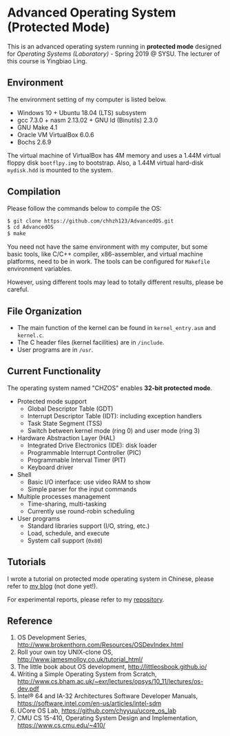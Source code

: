 # Advanced Operating System (Protected Mode)

This is an advanced operating system running in **protected mode** designed for *Operating Systems (Laboratory)* - Spring 2019 @ SYSU. The lecturer of this course is Yingbiao Ling.


## Environment

The environment setting of my computer is listed below.
* Windows 10 + Ubuntu 18.04 (LTS) subsystem
* gcc 7.3.0 + nasm 2.13.02 + GNU ld (Binutils) 2.3.0
* GNU Make 4.1
* Oracle VM VirtualBox 6.0.6
* Bochs 2.6.9

The virtual machine of VirtualBox has 4M memory and uses a 1.44M virtual floppy disk `bootflpy.img` to bootstrap. Also, a 1.44M virtual hard-disk `mydisk.hdd` is mounted to the system.


## Compilation

Please follow the commands below to compile the OS:

```bash
$ git clone https://github.com/chhzh123/AdvancedOS.git
$ cd AdvancedOS
$ make
```

You need not have the same environment with my computer, but some basic tools, like C/C++ compiler, x86-assembler, and virtual machine platforms, need to be in work. The tools can be configured for `Makefile` environment variables.

However, using different tools may lead to totally different results, please be careful.


## File Organization

* The main function of the kernel can be found in `kernel_entry.asm` and `kernel.c`.
* The C header files (kernel facilities) are in `/include`.
* User programs are in `/usr`.


## Current Functionality

The operating system named "CHZOS" enables **32-bit protected mode**.

* Protected mode support
	- Global Descriptor Table (GDT)
	- Interrupt Descriptor Table (IDT): including exception handlers
	- Task State Segment (TSS)
	- Switch between kernel mode (ring 0) and user mode (ring 3)
* Hardware Abstraction Layer (HAL)
	- Integrated Drive Electronics (IDE): disk loader
	- Programmable Interrupt Controller (PIC)
	- Programmable Interval Timer (PIT)
	- Keyboard driver
* Shell
	- Basic I/O interface: use video RAM to show
	- Simple parser for the input commands
* Multiple processes management
	- Time-sharing, multi-tasking
	- Currently use round-robin scheduling
* User programs
	- Standard libraries support (I/O, string, etc.)
	- Load, schedule, and execute
	- System call support (`0x80`)


## Tutorials

I wrote a tutorial on protected mode operating system in Chinese, please refer to [my blog](https://chhzh123.github.io/summary/os-dev/) (not done yet!).

For experimental reports, please refer to my [repository](https://github.com/chhzh123/Assignments/tree/master/OperatingSystems).


## Reference
1. OS Development Series, <http://www.brokenthorn.com/Resources/OSDevIndex.html>
2. Roll your own toy UNIX-clone OS, <http://www.jamesmolloy.co.uk/tutorial_html/>
3. The little book about OS development, <http://littleosbook.github.io/>
4. Writing a Simple Operating System from Scratch, <http://www.cs.bham.ac.uk/~exr/lectures/opsys/10_11/lectures/os-dev.pdf>
5. Intel&reg; 64 and IA-32 Architectures Software Developer Manuals, <https://software.intel.com/en-us/articles/intel-sdm>
6. UCore OS Lab, <https://github.com/chyyuu/ucore_os_lab>
7. CMU CS 15-410, Operating System Design and Implementation, <https://www.cs.cmu.edu/~410/>